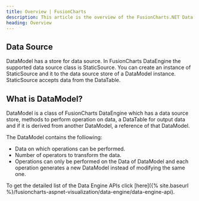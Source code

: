 ```yaml
---
title: Overview | FusionCharts
description: This article is the overview of the FusionCharts.NET Data Engine.
heading: Overview
---
```


## Data Source

DataModel has a store for data source. In FusionCharts DataEngine the supported data source class is StaticSource. You can create an instance of  StaticSource and it to the data source store of a DataModel instance. StaticSource accepts data from the DataTable.

## What is DataModel?

DataModel is a class of FusionCharts DataEngine which has a data source store, methods to perform operation on data, a DataTable for output data and if it is derived from another DataModel, a reference of that DataModel.

The DataModel contains the folliowing:

* Data on which operations can be performed.
* Number of operators to transform the data.
* Operations can only be performed on the Data of DataModel and each operation generates a new DataModel instead of modifying the same one.

To get the detailed list of the Data Engine APIs click [here]({% site.baseurl %}/fusioncharts-aspnet-visualization/data-engine/data-engine-api).